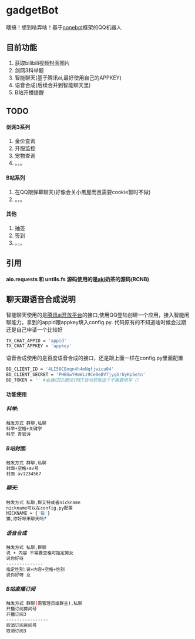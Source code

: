 # gadgetBot
瞎搞！想到啥弄啥！基于[nonebot]框架的QQ机器人

[nonebot]: https://github.com/richardchien/nonebot

## 目前功能
1. 获取bilibili视频封面图片
2. 剑网3科举题
3. 智能聊天(基于腾讯ai,最好使用自己的APPKEY)
4. 语音合成(后续合并到智能聊天里)
5. B站开播提醒

## TODO
#### 剑网3系列
1. 金价查询
2. 开服监控
3. 宠物查询
4. 。。。

#### B站系列
1. 在QQ跟弹幕聊天(好像会关小黑屋而且需要cookie暂时不做)
2. 。。。

#### 其他
1. 抽签
2. 签到
3. 。。。

## 引用
#### aio.requests 和 untils.fs 源码使用的是[aki]奶茶的源码(RCNB)

[aki]: https://github.com/cczu-osa/aki/tree/master/aki



## 聊天跟语音合成说明
智能聊天使用的是[腾讯ai开放平台]的接口,使用QQ登陆创建一个应用，接入智能闲聊能力，拿到的appid跟appkey填入config.py.
代码原有的不知道啥时候会过期还是自己申请一个比较好
```bash 
TX_CHAT_APPID = 'appid'
TX_CHAT_APPKEY = 'appkey'
```
语音合成使用的是百度语音合成的接口，还是跟上面一样在config.py里面配置
```bash
BD_CLIENT_ID = '4LI50CEmqn4h4mNqfjwicu04'
BD_CLIENT_SECRET = 'PHBGwYHmWiz9Ce0eBV7jygGrUyKpSetn'
BD_TOKEN = '' #会通过ID跟SECRET自动获取这个不需要填写（）
```
[腾讯ai开放平台]:https://ai.qq.com/
#### 功能使用
##### 科举:
```bash
触发方式 群聊,私聊
科举+空格+关键字
科举 青岩诗
```
##### B站封面:
```bash
触发方式 群聊,私聊
封面+空格+av号
封面 av1234567
```

##### 聊天:
```bash
触发方式 私聊,群艾特或者nickname
nickname可以在config.py配置
NICKNAME = {'猫'}
猫,你好呀来聊天吗?
```

##### 语音合成
```bash
触发方式 私聊,群聊
说 + 内容 不需要空格可指定男女
说你好呀
--------------
指定性别:说+内容+空格+性别
说你好呀 女
```

##### B站直播订阅
```bash
触发方式 群聊(需管理员或群主),私聊
开播订阅房间号
开播订阅3
----------------
取消订阅房间号
取消订阅3
```









